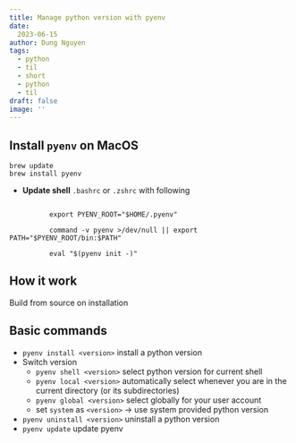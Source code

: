 ```yaml
---
title: Manage python version with pyenv
date:
  2023-06-15
author: Dung Nguyen
tags:
  - python
  - til
  - short
  - python
  - til
draft: false
image: ''
---
```

## Install  `pyenv`  on MacOS

```
brew update
brew install pyenv

```

- **Update shell** `.bashrc` or `.zshrc` with following

```shell

		  export PYENV_ROOT="$HOME/.pyenv"

		  command -v pyenv >/dev/null || export PATH="$PYENV_ROOT/bin:$PATH"

		  eval "$(pyenv init -)"

```

## How it work

Build from source on installation

## Basic commands

- `pyenv install <version>` install a python version
- Switch version
  - `pyenv shell <version>` select python version for current shell
  - `pyenv local <version>` automatically select whenever you are in the current directory (or its subdirectories)
  - `pyenv global <version>` select globally for your user account
  - set `system` as `<version>` -> use system provided python version
- `pyenv uninstall <version>` uninstall a python version
- `pyenv update` update pyenv


